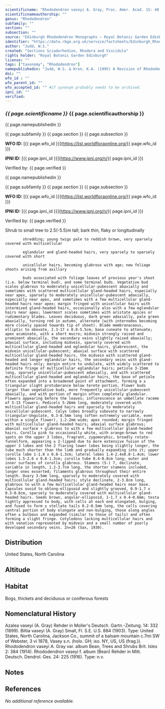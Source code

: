 ```yaml
---
scientificname: "Rhododendron vaseyi A. Gray, Proc. Amer. Acad. 15: 48 (1879)."
scientificnameauthorship: ""
genus: "Rhododendron"
subfamily: ""
section: ""
subsection: ""
source: "Edinburgh Rhododendron Monographs – Royal Botanic Garden Edinburgh"
identifier: "https://data.rbge.org.uk/service/factsheets/Edinburgh_Rhododendron_Monographs.xhtml"
author: "Judd, W.S."
created: "Sections Sciadorhodion, Rhodora and Viscidula"
rights holder: "Royal Botanic Garden Edinburgh"
license: ""
tags: ["taxonomy", "Rhododendron"]
namepublishedin: "Judd, W.S. & Kron, K.A. (1995) A Revision of Rhododendron VI. Subgenus Pentanthera (Sections Sciadorhodion, Rhodora and Viscidula). Edinburgh Journal of Botany 52(1):27"
doi: ""
wfo_id : ""
wfo_parent_id: ""
wfo_accepted_id: "" #if synonym probably needs to be archived.                      
ipni_id: ""
verified:
---
```

### _{{ page.scientificname }}_ {{ page.scientificauthorship }}
 {{ page.namepublishedin }}

{{ page.subfamily }} {{ page.section }} {{ page.subsection }}

**WFO ID:** [{{ page.wfo_id }}](https://list.worldfloraonline.org/{{ page.wfo_id }})

**IPNI ID:** [{{ page.ipni_id }}](https://www.ipni.org/n/{{ page.ipni_id }})

Verified by: {{ page.verified }}

 {{ page.namepublishedin }}

{{ page.subfamily }} {{ page.section }} {{ page.subsection }}

**WFO ID:** [{{ page.wfo_id }}](https://list.worldfloraonline.org/{{ page.wfo_id }})

**IPNI ID:** [{{ page.ipni_id }}](https://www.ipni.org/n/{{ page.ipni_id }})

Verified by: {{ page.verified }}



Shrub to small tree to 2.5(-5.5)m tall; bark thin, flaky or longitudinally

            shredding; young twigs pale to reddish brown, very sparsely covered with multicellular

            eglandular and gland-headed hairs, very sparsely to sparsely covered with short

            unicellular hairs, becoming glabrous with age; new foliage shoots arising from axillary

            buds associated with foliage leaves of previous year's shoot (i.e. below terminal bud), and some terminal buds. Vegetative bud scales glabrous to moderately unicellular-pubescent abaxially and sometimes with scattered multicellular gland-headed hairs, especially near apex, sparsely to moderately unicellular-pubescent adaxially, especially near apex, and sometimes with a few multicellular gland-headed hairs near apex; margin fringed with unicellular hairs with intermixed gland-headed hairs, occasionally also with a few eglandular hairs near apex; lowermost scales sometimes with aristate apices or rudimentary blades. Leaves deciduous, dark green adaxially, pale green abaxially, turning red in autumn, alternate (with internodes becoming more closely spaced towards tip of shoot). Blade membranaceous, elliptic to obovate, 2.3-17 x 0.8-5.5cm; base cuneate to attenuate; apex acuminate, with a short mucro; midvein strongly raised and prominent abaxially, the secondary veins slightly raised abaxially; adaxial surface, including midvein, sparsely covered with multicellular gland-headed and eglandular hairs, glabrescent, the midvein unicellular-pubescent; abaxial surface with scattered multicellular gland-headed hairs, the midvein with scattered gland-headed and longer eglandular hairs, the secondary veins with gland-headed hairs only; margin entire to undulate, with widely scattered to definite fringe of multicellular eglandular hairs; petiole 3-15mm long, sparsely unicellular-pubescent adaxially, and with scattered multicellular gland-headed and eglandular hairs, the base of petiole often expanded into a broadened point of attachment, forming a ± triangular slight protuberance below terete portion. Flower buds larger than vegetative buds, more frequently unicellular-pubescent abaxially, and with portion of margin often completely glandular. Flowers appearing before the leaves; inflorescence an umbellate raceme of 5-15 flowers. Pedicels 5-26mm long, moderately covered with multicellular gland-headed hairs and sparsely to moderately unicellular-pubescent. Calyx lobes broadly subovate to narrowly triangular-Ungulate, 0.3-8.5mm long (often extremely variable, even within a single flower), 1.2-2mm wide; apex rounded; margin fringed with multicellular gland-headed hairs; adaxial surface glabrous; abaxial surface + glabrous to with a few multicellular gland-headed hairs. Corolla pink to occasionally white, with orange-brown to red spots on the upper 3 lobes, fragrant, zygomorphic, broadly rotate-funnelform, appearing ± 2-lipped due to more extensive fusion of the upper 3 lobes and the 2 flaring lower lobes being slightly longer, the tube much shorter than the limb and gradually expanding into it; upper corolla lobe 1-1.8 x 0.8-1.3cm; lateral lobes 1.4-2.4x0.8-1.4cm; lower lobes 1.5-2.6 x 0.8-1.3cm; corolla tube 0.4-0.8cm long; outer and inner surfaces of corolla glabrous. Stamens (5-) 7, declinate, variable in length, 1.2-3.7cm long, the shorter stamens included, longer ones exserted; filaments glabrous throughout their entire length. Ovary 3-5mm long, sparsely to moderately covered with multicellular gland-headed hairs; style declinate, 2-3.8cm long, glabrous to with a few multicellular gland-headed hairs near base. Capsules ovoid to oblong-ellipsoid and slightly grooved, 0.9-1.7 x 0.3-0.6cm, sparsely to moderately covered with multicellular gland-headed hairs. Seeds brown, angular-ellipsoid, 1-1.7 x 0.4-0.6mm; testa tightly appressed to body, with cells at each end elongated, bulging, and fused to form ± stellate tails 0.2-0.5mm long, the cells covering central portion of body elongate and non-bulging, those along angles often ± bulbous and expanded (similar to those of tails) and often forming a slight fringe. Cotyledons lacking multicellular hairs and with venation represented by midvein and a small number of poorly developed secondary veins. 2n=26 (Sax, 1930).

## Distribution
United States, North Carolina

## Altitude


## Habitat
Bogs, thickets and deciduous or coniferous forests

## Nomenclatural History
Azalea vaseyi (A. Gray) Rehder in Moller's Deutsch. Gartn.-Zeitung. 14: 332 (1899). Biltia vaseyi (A. Gray) Small, Fl. S.E. U.S. 884 (1903). Type: United States, North Carolina, Jackson Co., summit of a balsam mountain c.7mi SW of Webster, 3 vi 1878, Vasey s.n. (holo. GH; iso. NY, US, US (frag.)). Rhododendron vaseyi A. Gray var. album Bean, Trees and Shrubs Brit. Isles 2: 384 (1914). Rhododendron vaseyi f. album (Bean) Rehder in Mitt. Deutsch. Dendrol. Ges. 24: 225 (1916). Type: n.v.
                       
## Notes


## References

_No additional reference available._
